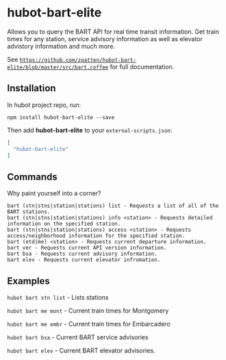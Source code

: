 # hubot-bart-elite

Allows you to query the BART API for real time transit information.  Get train times for any station, service advisory information as well as elevator advistory information and much more.

See [`https://github.com/zpatten/hubot-bart-elite/blob/master/src/bart.coffee`](src/bart.coffee) for full documentation.

## Installation

In hubot project repo, run:

`npm install hubot-bart-elite --save`

Then add **hubot-bart-elite** to your `external-scripts.json`:

```json
[
  "hubot-bart-elite"
]
```
## Commands

Why paint yourself into a corner?

    bart (stn|stns|station|stations) list - Requests a list of all of the BART stations.
    bart (stn|stns|station|stations) info <station> - Requests detailed information on the specified station.
    bart (stn|stns|station|stations) access <station> - Requests access/neighborhood information for the specified station.
    bart (etd|me) <station> - Requests current departure information.
    bart ver - Requests current API version information.
    bart bsa - Requests current advisory information.
    bart elev - Requests current elevator infromation.

## Examples

`hubot bart stn list` - Lists stations

`hubot bart me mont` - Current train times for Montgomery

`hubot bart me embr` - Current train times for Embarcadero

`hubot bart bsa` - Current BART service advisories

`hubot bart elev` - Current BART elevator advisories.

